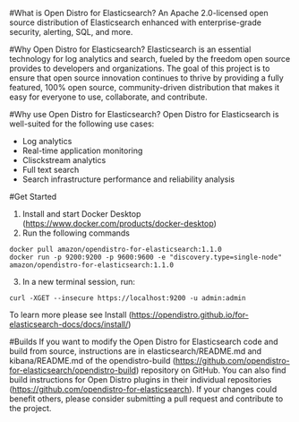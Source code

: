 #What is Open Distro for Elasticsearch?
An Apache 2.0-licensed open source distribution of Elasticsearch enhanced with enterprise-grade security, alerting, SQL, and more.

#Why Open Distro for Elasticsearch?
Elasticsearch is an essential technology for log analytics and search, fueled by the freedom open source provides to developers and organizations. The goal of this project is to ensure that open source innovation continues to thrive by providing a fully featured, 100% open source, community-driven distribution that makes it easy for everyone to use, collaborate, and contribute.

#Why use Open Distro for Elasticsearch?
Open Distro for Elasticsearch is well-suited for the following use cases:

* Log analytics
* Real-time application monitoring
* Clisckstream analytics
* Full text search
* Search infrastructure performance and reliability analysis

#Get Started
  1. Install and start Docker Desktop (https://www.docker.com/products/docker-desktop)
  2. Run the following commands

	docker pull amazon/opendistro-for-elasticsearch:1.1.0
	docker run -p 9200:9200 -p 9600:9600 -e "discovery.type=single-node" amazon/opendistro-for-elasticsearch:1.1.0

  3. In a new terminal session, run:

	curl -XGET --insecure https://localhost:9200 -u admin:admin

To learn more please see Install (https://opendistro.github.io/for-elasticsearch-docs/docs/install/) 

#Builds
If you want to modify the Open Distro for Elasticsearch code and build from source, instructions are in elasticsearch/README.md and kibana/README.md of the opendistro-build (https://github.com/opendistro-for-elasticsearch/opendistro-build) repository on GitHub. You can also find build instructions for Open Distro plugins in their individual repositories (https://github.com/opendistro-for-elasticsearch). If your changes could benefit others, please consider submitting a pull request and contribute to the project.
